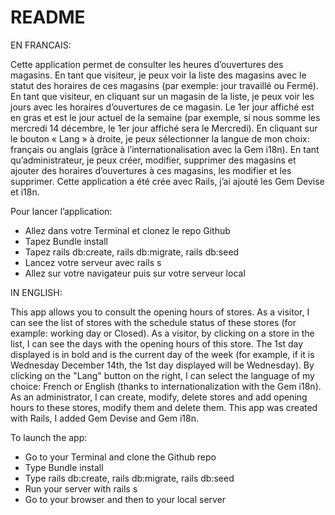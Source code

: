 # README

EN FRANCAIS:

Cette application permet de consulter les heures d’ouvertures des magasins.
En tant que visiteur, je peux voir la liste des magasins avec le statut des horaires de ces magasins (par exemple: jour travaillé ou Fermé).
En tant que visiteur, en cliquant sur un magasin de la liste, je peux voir les jours avec les horaires d’ouvertures de ce magasin.
Le 1er jour affiché est en gras et est le jour actuel de la semaine (par exemple, si nous somme les mercredi 14 décembre, le 1er jour affiché sera le Mercredi).
En cliquant sur le bouton « Lang » à droite, je peux sélectionner la langue de mon choix: français ou anglais (grâce à l’internationalisation avec la Gem i18n).
En tant qu’administrateur, je peux créer, modifier, supprimer des magasins et ajouter des horaires d’ouvertures à ces magasins, les modifier et les supprimer. 
Cette application a été crée avec Rails, j’ai ajouté les Gem Devise et i18n.

Pour lancer l’application:
- Allez dans votre Terminal et clonez le repo Github
- Tapez Bundle install
- Tapez rails db:create, rails db:migrate, rails db:seed
- Lancez votre serveur avec rails s 
- Allez sur votre navigateur puis sur votre serveur local


IN ENGLISH:

This app allows you to consult the opening hours of stores.
As a visitor, I can see the list of stores with the schedule status of these stores (for example: working day or Closed).
As a visitor, by clicking on a store in the list, I can see the days with the opening hours of this store.
The 1st day displayed is in bold and is the current day of the week (for example, if it is Wednesday December 14th, the 1st day displayed will be Wednesday).
By clicking on the "Lang" button on the right, I can select the language of my choice: French or English (thanks to internationalization with the Gem i18n).
As an administrator, I can create, modify, delete stores and add opening hours to these stores, modify them and delete them.
This app was created with Rails, I added Gem Devise and Gem i18n.

To launch the app:
- Go to your Terminal and clone the Github repo
- Type Bundle install
- Type rails db:create, rails db:migrate, rails db:seed
- Run your server with rails s
- Go to your browser and then to your local server
